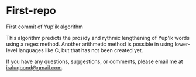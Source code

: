 # First-repo
First commit of Yup'ik algorithm

This algorithm predicts the prosidy and rythmic lengthening of Yup'ik words using a regex method. Another arithmetic method is
possible in using lower-level languages like C, but that has not been created yet.

If you have any questions, suggestions, or comments, please email me at iraluqbond@gmail.com.
